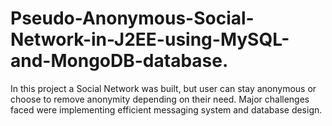 # Pseudo-Anonymous-Social-Network-in-J2EE-using-MySQL-and-MongoDB-database.
In this project a Social Network was built, but user can stay anonymous or choose to remove anonymity depending on their need. Major challenges faced were implementing efficient messaging system and database design.

